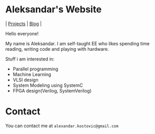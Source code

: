 # Aleksandar's Website
|  [Projects](projects.md) | [Blog](blog/index.md) |

Hello everyone! 

My name is Aleksandar. I am self-taught EE who likes spending time reading, writing code and playing with hardware.

Stuff i am interested in:
- Parallel programming
- Machine Learning
- VLSI design
- System Modeling using SystemC
- FPGA design(Verilog, SystemVerilog)


# Contact

You can contact me at `alexandar.kostovic@gmail.com`
